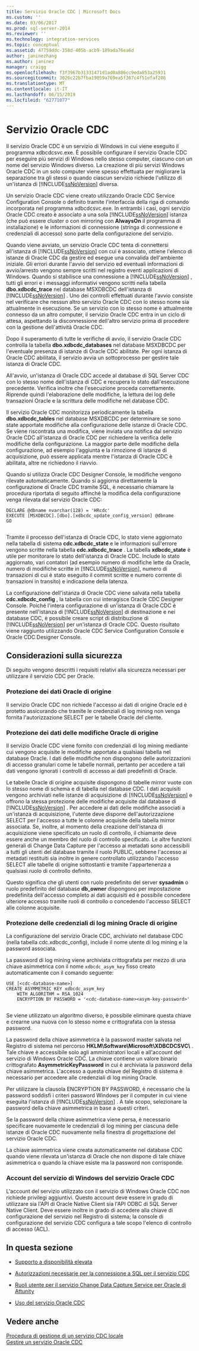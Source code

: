 ```yaml
---
title: Servizio Oracle CDC | Microsoft Docs
ms.custom: ''
ms.date: 03/06/2017
ms.prod: sql-server-2014
ms.reviewer: ''
ms.technology: integration-services
ms.topic: conceptual
ms.assetid: 47759ddc-358d-405b-acb9-189ada76ea6d
author: janinezhang
ms.author: janinez
manager: craigg
ms.openlocfilehash: f3f3967b31331471d1ad0a886cc9eda853a25931
ms.sourcegitcommit: 3026c22b7fba19059a769ea5f367c4f51efaf286
ms.translationtype: MT
ms.contentlocale: it-IT
ms.lasthandoff: 06/15/2019
ms.locfileid: "62771077"
---
```

# <a name="the-oracle-cdc-service"></a>Servizio Oracle CDC
  Il servizio Oracle CDC è un servizio di Windows in cui viene eseguito il programma xdbcdcsvc.exe. È possibile configurare il servizio Oracle CDC per eseguire più servizi di Windows nello stesso computer, ciascuno con un nome del servizio Windows diverso. La creazione di più servizi Windows Oracle CDC in un solo computer viene spesso effettuata per migliorare la separazione tra gli stessi o quando ciascun servizio richiede l'utilizzo di un'istanza di [!INCLUDE[ssNoVersion](../../includes/ssnoversion-md.md)] diversa.  
  
 Un servizio Oracle CDC viene creato utilizzando Oracle CDC Service Configuration Console o definito tramite l'interfaccia della riga di comando incorporata nel programma xdbcdcsvc.exe. In entrambi i casi, ogni servizio Oracle CDC creato è associato a una sola [!INCLUDE[ssNoVersion](../../includes/ssnoversion-md.md)] istanza (che può essere cluster o con mirroring con **AlwaysOn** il programma di installazione) e le informazioni di connessione (stringa di connessione e credenziali di accesso) sono parte della configurazione del servizio.  
  
 Quando viene avviato, un servizio Oracle CDC tenta di connettersi all'istanza di [!INCLUDE[ssNoVersion](../../includes/ssnoversion-md.md)] con cui è associato, ottiene l'elenco di istanze di Oracle CDC da gestire ed esegue una convalida dell'ambiente iniziale. Gli errori durante l'avvio del servizio ed eventuali informazioni di avvio/arresto vengono sempre scritti nel registro eventi applicazioni di Windows. Quando si stabilisce una connessione a [!INCLUDE[ssNoVersion](../../includes/ssnoversion-md.md)] , tutti gli errori e i messaggi informativi vengono scritti nella tabella **dbo.xdbcdc_trace** nel database MSXDBCDC dell'istanza di [!INCLUDE[ssNoVersion](../../includes/ssnoversion-md.md)] . Uno dei controlli effettuati durante l'avvio consiste nel verificare che nessun altro servizio Oracle CDC con lo stesso nome sia attualmente in esecuzione. Se un servizio con lo stesso nome è attualmente connesso da un altro computer, il servizio Oracle CDC entra in un ciclo di attesa, aspettando la disconnessione dell'altro servizio prima di procedere con la gestione dell'attività Oracle CDC.  
  
 Dopo il superamento di tutte le verifiche di avvio, il servizio Oracle CDC controlla la tabella **dbo.xdbcdc_databases** nel database MSXDBCDC per l'eventuale presenza di istanze di Oracle CDC abilitate. Per ogni istanza di Oracle CDC abilitata, il servizio avvia un sottoprocesso per gestire tale istanza di Oracle CDC.  
  
 All'avvio, un'istanza di Oracle CDC accede al database di SQL Server CDC con lo stesso nome dell'istanza di CDC e recupera lo stato dall'esecuzione precedente. Verifica inoltre che l'esecuzione proceda correttamente. Riprende quindi l'elaborazione delle modifiche, la lettura dei log delle transazioni Oracle e la scrittura delle modifiche nel database CDC.  
  
 Il servizio Oracle CDC monitorizza periodicamente la tabella **dbo.xdbcdc_tables** nel database MSXDBCDC per determinare se sono state apportate modifiche alla configurazione delle istanze di Oracle CDC. Se viene riscontrata una modifica, viene inviata una notifica dal servizio Oracle CDC all'istanza di Oracle CDC per richiedere la verifica delle modifiche della configurazione. La maggior parte delle modifiche della configurazione, ad esempio l'aggiunta e la rimozione di istanze di acquisizione, può essere applicata mentre l'istanza di Oracle CDC è abilitata, altre ne richiedono il riavvio.  
  
 Quando si utilizza Oracle CDC Designer Console, le modifiche vengono rilevate automaticamente. Quando si aggiorna direttamente la configurazione di Oracle CDC tramite SQL, è necessario chiamare la procedura riportata di seguito affinché la modifica della configurazione venga rilevata dal servizio Oracle CDC:  
  
```  
DECLARE @dbname nvarchar(128) = 'HRcdc'  
EXECUTE [MSXDBCDC].[dbo].[xdbcdc_update_config_version] @dbname  
GO  
  
```  
  
 Tramite il processo dell'istanza di Oracle CDC, lo stato viene aggiornato nella tabella di sistema **cdc.xdbcdc_state** e le informazioni sull'errore vengono scritte nella tabella **cdc.xdbcdc_trace** . La tabella **xdbcdc_state** è utile per monitorare lo stato dell'istanza di Oracle CDC. Include lo stato aggiornato, vari contatori (ad esempio numero di modifiche lette da Oracle, numero di modifiche scritte in [!INCLUDE[ssNoVersion](../../includes/ssnoversion-md.md)], numero di transazioni di cui è stato eseguito il commit scritte e numero corrente di transazioni in transito) e indicazione della latenza.  
  
 La configurazione dell'istanza di Oracle CDC viene salvata nella tabella **cdc.xdbcdc_config** , la tabella con cui interagisce Oracle CDC Designer Console. Poiché l'intera configurazione di un'istanza di Oracle CDC è presente nell'istanza di [!INCLUDE[ssNoVersion](../../includes/ssnoversion-md.md)] di destinazione e nei database CDC, è possibile creare script di distribuzione di [!INCLUDE[ssNoVersion](../../includes/ssnoversion-md.md)] per un'istanza di Oracle CDC. Questo risultato viene raggiunto utilizzando Oracle CDC Service Configuration Console e Oracle CDC Designer Console.  
  
## <a name="security-considerations"></a>Considerazioni sulla sicurezza  
 Di seguito vengono descritti i requisiti relativi alla sicurezza necessari per utilizzare il servizio CDC per Oracle.  
  
### <a name="protection-of-source-oracle-data"></a>Protezione dei dati Oracle di origine  
 Il servizio Oracle CDC non richiede l'accesso ai dati di origine Oracle ed è protetto assicurando che tramite le credenziali di log mining non venga fornita l'autorizzazione SELECT per le tabelle Oracle del cliente.  
  
### <a name="protection-of-source-oracle-change-data"></a>Protezione dei dati delle modifiche Oracle di origine  
 Il servizio Oracle CDC viene fornito con credenziali di log mining mediante cui vengono acquisite le modifiche apportate a qualsiasi tabella nel database Oracle. I dati delle modifiche non dispongono delle autorizzazioni di accesso granulari come le tabelle normali, pertanto per accedere a tali dati vengono ignorati i controlli di accesso ai dati predefiniti di Oracle.  
  
 Le tabelle Oracle di origine acquisite dispongono di tabelle mirror vuote con lo stesso nome di schema e di tabella nel database CDC. I dati acquisiti vengono archiviati nelle istanze di acquisizione di [!INCLUDE[ssNoVersion](../../includes/ssnoversion-md.md)] e offrono la stessa protezione delle modifiche acquisite dal database di [!INCLUDE[ssNoVersion](../../includes/ssnoversion-md.md)] . Per accedere ai dati delle modifiche associati a un'istanza di acquisizione, l'utente deve disporre dell'autorizzazione SELECT per l'accesso a tutte le colonne acquisite della tabella mirror associata. Se, inoltre, al momento della creazione dell'istanza di acquisizione viene specificato un ruolo di controllo, il chiamante deve essere anche un membro del ruolo di controllo specificato. Le altre funzioni generali di Change Data Capture per l'accesso ai metadati sono accessibili a tutti gli utenti del database tramite il ruolo PUBLIC, sebbene l'accesso ai metadati restituiti sia inoltre in genere controllato utilizzando l'accesso SELECT alle tabelle di origine sottostanti e tramite l'appartenenza a qualsiasi ruolo di controllo definito.  
  
 Questo significa che gli utenti con ruolo predefinito del server **sysadmin** o ruolo predefinito del database **db_owner** dispongono per impostazione predefinita dell'accesso completo ai dati acquisiti ed è possibile concedere ulteriore accesso tramite ruoli di controllo o concedendo l'accesso SELECT alle colonne acquisite.  
  
### <a name="protection-of-source-oracle-log-mining-credentials"></a>Protezione delle credenziali di log mining Oracle di origine  
 La configurazione del servizio Oracle CDC, archiviato nel database CDC (nella tabella cdc.xdbcdc_config), include il nome utente di log mining e la password associata.  
  
 La password di log mining viene archiviata crittografata per mezzo di una chiave asimmetrica con il nome `xdbcdc_asym_key` fisso creato automaticamente con il comando seguente:  
  
```  
USE [<cdc-database-name>]  
CREATE ASYMMETRIC KEY xdbcdc_asym_key  
    WITH ALGORITHM = RSA_1024  
    ENCRYPTION BY PASSWORD = '<cdc-database-name><asym-key-password>'  
  
```  
  
 Se viene utilizzato un algoritmo diverso, è possibile eliminare questa chiave e crearne una nuova con lo stesso nome e crittografata con la stessa password.  
  
 La password della chiave asimmetrica è la password master salvata nel Registro di sistema nel percorso **HKLM\Software\Microsoft\XDBCDCSVC\\<nome-servizio>** . Tale chiave è accessibile solo agli amministratori locali e all'account del servizio di Windows Oracle CDC. La chiave contiene un valore binario crittografato **AsymmetricKeyPassword** in cui è archiviata la password della chiave asimmetrica. L'accesso a questa chiave del Registro di sistema è necessario per accedere alle credenziali di log mining Oracle.  
  
 Per utilizzare la clausola ENCRYPTION BY PASSWORD, è necessario che la password soddisfi i criteri password Windows per il computer in cui viene eseguita l'istanza di [!INCLUDE[ssNoVersion](../../includes/ssnoversion-md.md)] . A tale scopo, selezionare la password della chiave asimmetrica in base a questi criteri.  
  
 Se la password della chiave asimmetrica viene persa, è necessario specificare nuovamente le credenziali di log mining per ciascuna delle istanze di Oracle CDC nuovamente nella finestra di progettazione del servizio Oracle CDC.  
  
 La chiave asimmetrica viene creata automaticamente nel database CDC quando viene rilevata un'istanza di Oracle che non dispone di tale chiave asimmetrica o quando la chiave esiste ma la password non corrisponde.  
  
### <a name="oracle-cdc-service-windows-service-account"></a>Account del servizio di Windows del servizio Oracle CDC  
 L'account del servizio utilizzato con il servizio di Windows Oracle CDC non richiede privilegi aggiuntivi. Questo account deve essere in grado di utilizzare sia l'API di Oracle Native Client sia l'API ODBC di SQL Server Native Client. Deve essere inoltre in grado di accedere alla chiave di configurazione del servizio nel Registro di sistema; la console di configurazione del servizio CDC configura a tale scopo l'elenco di controllo di accesso (ACL).  
  
## <a name="in-this-section"></a>In questa sezione  
  
-   [Supporto a disponibilità elevata](high-availability-support.md)  
  
-   [Autorizzazioni necessarie per la connessione a SQL per il servizio CDC](sql-server-connection-required-permissions-for-the-cdc-service.md)  
  
-   [Ruoli utente per il servizio Change Data Capture Service per Oracle di Attunity](user-roles.md)  
  
-   [Uso del servizio Oracle CDC](the-oracle-cdc-service.md)  
  
## <a name="see-also"></a>Vedere anche  
 [Procedura di gestione di un servizio CDC locale](how-to-manage-a-local-cdc-service.md)   
 [Gestire un servizio Oracle CDC](manage-an-oracle-cdc-service.md)  
  
  
